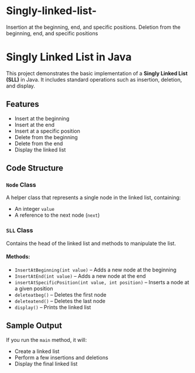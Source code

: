 # Singly-linked-list-
Insertion at the beginning, end, and specific positions.  Deletion from the beginning, end, and specific positions
# Singly Linked List in Java

This project demonstrates the basic implementation of a **Singly Linked List (SLL)** in Java. It includes standard operations such as insertion, deletion, and display.

## Features

- Insert at the beginning
- Insert at the end
- Insert at a specific position
- Delete from the beginning
- Delete from the end
- Display the linked list

## Code Structure

### `Node` Class
A helper class that represents a single node in the linked list, containing:
- An integer `value`
- A reference to the next node (`next`)

### `SLL` Class
Contains the head of the linked list and methods to manipulate the list.

#### Methods:
- `InsertAtBeginning(int value)` – Adds a new node at the beginning
- `InsertAtEnd(int value)` – Adds a new node at the end
- `insertAtSpecificPosition(int value, int position)` – Inserts a node at a given position
- `deleteatbeg()` – Deletes the first node
- `deleteatend()` – Deletes the last node
- `display()` – Prints the linked list

## Sample Output
If you run the `main` method, it will:

- Create a linked list
- Perform a few insertions and deletions
- Display the final linked list


